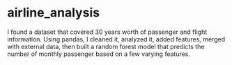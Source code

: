 # airline_analysis
I found a dataset that covered 30 years worth of passenger and flight information. Using pandas, I cleaned it, analyzed it, added features, merged with external data, then built a random forest model that predicts the number of monthly passenger based on a few varying features.
